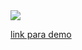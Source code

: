 <img src="https://user-images.githubusercontent.com/86969804/164304712-4bc48cf6-9288-4060-b3f8-11e0ec99afdc.png" />

<a href="https://xd.adobe.com/view/c11b334a-3c44-454d-80b9-9ae3dc73c4f9-9448/">link para demo</a>
